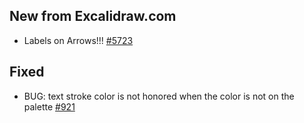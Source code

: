 ## New from Excalidraw.com
- Labels on Arrows!!! [#5723](https://github.com/excalidraw/excalidraw/pull/5723)

## Fixed 
- BUG: text stroke color is not honored when the color is not on the palette [#921](https://github.com/zsviczian/obsidian-excalidraw-plugin/issues/921)